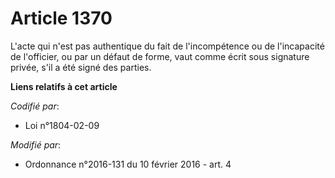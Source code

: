 # Article 1370

L'acte qui n'est pas authentique du fait de l'incompétence ou de l'incapacité de l'officier, ou par un défaut de forme, vaut
comme écrit sous signature privée, s'il a été signé des parties.

**Liens relatifs à cet article**

_Codifié par_:

  - Loi n°1804-02-09

_Modifié par_:

  - Ordonnance n°2016-131 du 10 février 2016 - art. 4
